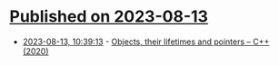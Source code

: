# [Published on 2023-08-13](index.md)

* [2023-08-13, 10:39:13](https://lobste.rs/s/ygmb7p/objects_their_lifetimes_pointers_c_2020) - [Objects, their lifetimes and pointers – C++ (2020)](https://archive.is/O3paV)
